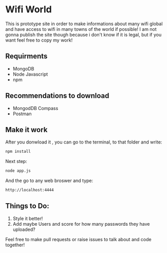 # Wifi World

This is prototype site in order to make informations about many wifi global and have access to wifi in many towns of the world if possible!
I am not gonna publish the site though because i don't know if it is legal, but if you want feel free to copy my work!

## Requirments
- MongoDB
- Node Javascript
- npm

## Recommendations to download
* MongodDB Compass
* Postman

## Make it work
After you donwload it , you can go to the terminal, to that folder and write:

```cmd
npm install
```

Next step:

```cmd
node app.js
```
And the go to any web broswer and type:

```cmd
http://localhost:4444
```

## Things to Do:
1. Style it better!
2. Add maybe Users and score for how many passwords they have uploaded?

Feel free to make pull requests or raise issues to talk about and code together!
